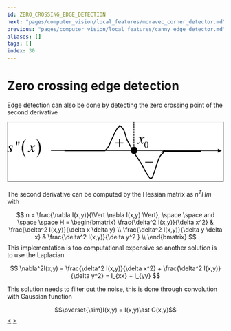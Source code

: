 ```yaml
---
id: ZERO_CROSSING_EDGE_DETECTION
next: "pages/computer_vision/local_features/moravec_corner_detector.md"
previous: "pages/computer_vision/local_features/canny_edge_detector.md"
aliases: []
tags: []
index: 30
---
```


# Zero crossing edge detection

Edge detection can also be done by detecting the zero crossing point of the second derivative

![](assets/computer_vision/Pasted_image_20240309153449.png)

The second derivative can be computed by the Hessian matrix as $n^THm$ with

$$
n = \frac{\nabla I(x,y)}{\Vert \nabla I(x,y) \Vert}, \space \space and \space \space
H = \begin{bmatrix}
\frac{\delta^2 I(x,y)}{\delta x^2} & \frac{\delta^2 I(x,y)}{\delta x \delta y} \\
\frac{\delta^2 I(x,y)}{\delta y \delta x} & \frac{\delta^2 I(x,y)}{\delta y^2 } \\
\end{bmatrix}
$$
This implementation is too computational expensive so another solution is to use the Laplacian

$$
\nabla^2I(x,y) = \frac{\delta^2 I(x,y)}{\delta x^2} + \frac{\delta^2 I(x,y)}{\delta y^2} = I_{xx} + I_{yy}
$$

This solution needs to filter out the noise, this is done through convolution with Gaussian function

$$\overset{\sim}I(x,y) = I(x,y)\ast G(x,y)$$
[<](pages/computer_vision/local_features/canny_edge_detector.md) [>](pages/computer_vision/local_features/moravec_corner_detector.md)

